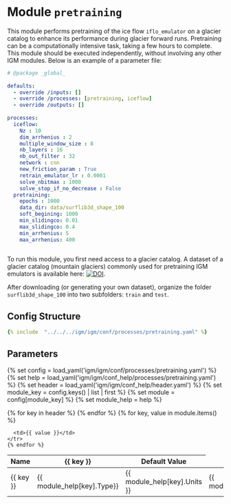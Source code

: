 # Module `pretraining` 
This module performs pretraining of the ice flow `iflo_emulator` on a glacier catalog to enhance its performance during glacier forward runs. Pretraining can be a computationally intensive task, taking a few hours to complete. This module should be executed independently, without involving any other IGM modules. Below is an example of a parameter file:

```yaml
# @package _global_
 
defaults:
  - override /inputs: []
  - override /processes: [pretraining, iceflow]
  - override /outputs: []
 
processes:
  iceflow: 
    Nz : 10
    dim_arrhenius : 2
    multiple_window_size : 8
    nb_layers : 16
    nb_out_filter : 32
    network : cnn
    new_friction_param : True
    retrain_emulator_lr : 0.0001
    solve_nbitmax : 1000
    solve_stop_if_no_decrease : False
  pretraining:
    epochs : 1000
    data_dir: data/surflib3d_shape_100
    soft_begining: 1000
    min_slidingco: 0.01
    max_slidingco: 0.4
    min_arrhenius: 5
    max_arrhenius: 400
 
```

To run this module, you first need access to a glacier catalog. A dataset of a glacier catalog (mountain glaciers) commonly used for pretraining IGM emulators is available here: [![DOI](https://zenodo.org/badge/DOI/10.5281/zenodo.8332898.svg)](https://doi.org/10.5281/zenodo.8332898).

After downloading (or generating your own dataset), organize the folder `surflib3d_shape_100` into two subfolders: `train` and `test`.
 
## Config Structure  
~~~yaml
{% include  "../../../igm/igm/conf/processes/pretraining.yaml" %}
~~~

## Parameters

{% set config = load_yaml('igm/igm/conf/processes/pretraining.yaml') %}
{% set help = load_yaml('igm/igm/conf_help/processes/pretraining.yaml') %}
{% set header = load_yaml('igm/igm/conf_help/header.yaml') %}
{% set module_key = config.keys() | list | first %}
{% set module = config[module_key] %}
{% set module_help = help %}

<table>
  <thead>
    <tr>
      <th>Name</th>
      {% for key in header %}
      <th>{{ key }}</th>
      {% endfor %}
      <th>Default Value</th>
    </tr>
  </thead>
  <tbody>
    {% for key, value in module.items() %}
    <tr>
      <td>{{ key }}</td>
      <td>{{ module_help[key].Type}}</td>
      <!-- <td>{{ module_help[key].Units}}</td> -->
      <td><span class="math">{{ module_help[key].Units }}</span></td>
      <td>{{ module_help[key].Description}}</td>

      <td>{{ value }}</td>
    </tr>
    {% endfor %}
  </tbody>
</table>

<script type="text/javascript">
  MathJax.Hub.Queue(["Typeset", MathJax.Hub]);
</script>
